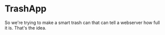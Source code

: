 # TrashApp

So we're trying to make a smart trash can that can tell a webserver how full it is. That's the idea.